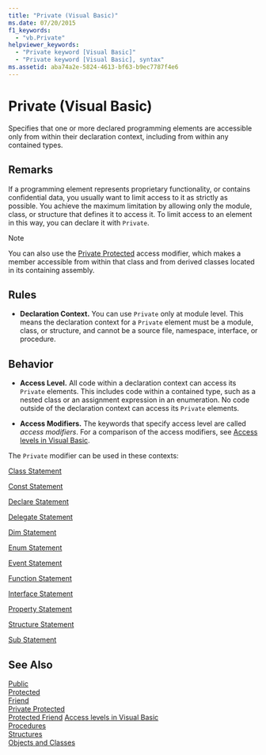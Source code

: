 ```yaml
---
title: "Private (Visual Basic)"
ms.date: 07/20/2015
f1_keywords: 
  - "vb.Private"
helpviewer_keywords: 
  - "Private keyword [Visual Basic]"
  - "Private keyword [Visual Basic], syntax"
ms.assetid: aba74a2e-5824-4613-bf63-b9ec7787f4e6
---
```

# Private (Visual Basic)
Specifies that one or more declared programming elements are accessible only from within their declaration context, including from within any contained types.  
  
## Remarks  
 If a programming element represents proprietary functionality, or contains confidential data, you usually want to limit access to it as strictly as possible. You achieve the maximum limitation by allowing only the module, class, or structure that defines it to access it. To limit access to an element in this way, you can declare it with `Private`.  

> [!NOTE]
> You can also use the [Private Protected](private-protected.md) access modifier, which makes a member accessible from within that class and from derived classes located in its containing assembly.

## Rules  

- **Declaration Context.** You can use `Private` only at module level. This means the declaration context for a `Private` element must be a module, class, or structure, and cannot be a source file, namespace, interface, or procedure.  
  
## Behavior  
  
- **Access Level.** All code within a declaration context can access its `Private` elements. This includes code within a contained type, such as a nested class or an assignment expression in an enumeration. No code outside of the declaration context can access its `Private` elements.  
  
- **Access Modifiers.** The keywords that specify access level are called *access modifiers*. For a comparison of the access modifiers, see [Access levels in Visual Basic](../../../visual-basic/programming-guide/language-features/declared-elements/access-levels.md).  
  
 The `Private` modifier can be used in these contexts:  
  
 [Class Statement](../../../visual-basic/language-reference/statements/class-statement.md)  
  
 [Const Statement](../../../visual-basic/language-reference/statements/const-statement.md)  
  
 [Declare Statement](../../../visual-basic/language-reference/statements/declare-statement.md)  
  
 [Delegate Statement](../../../visual-basic/language-reference/statements/delegate-statement.md)  
  
 [Dim Statement](../../../visual-basic/language-reference/statements/dim-statement.md)  
  
 [Enum Statement](../../../visual-basic/language-reference/statements/enum-statement.md)  
  
 [Event Statement](../../../visual-basic/language-reference/statements/event-statement.md)  
  
 [Function Statement](../../../visual-basic/language-reference/statements/function-statement.md)  
  
 [Interface Statement](../../../visual-basic/language-reference/statements/interface-statement.md)  
  
 [Property Statement](../../../visual-basic/language-reference/statements/property-statement.md)  
  
 [Structure Statement](../../../visual-basic/language-reference/statements/structure-statement.md)  
  
 [Sub Statement](../../../visual-basic/language-reference/statements/sub-statement.md)  
  
## See Also  
 [Public](../../../visual-basic/language-reference/modifiers/public.md)  
 [Protected](../../../visual-basic/language-reference/modifiers/protected.md)  
 [Friend](../../../visual-basic/language-reference/modifiers/friend.md)  
 [Private Protected](./private-protected.md)   
 [Protected Friend](./protected-friend.md)    [Access levels in Visual Basic](../../../visual-basic/programming-guide/language-features/declared-elements/access-levels.md)  
 [Procedures](../../../visual-basic/programming-guide/language-features/procedures/index.md)  
 [Structures](../../../visual-basic/programming-guide/language-features/data-types/structures.md)  
 [Objects and Classes](../../../visual-basic/programming-guide/language-features/objects-and-classes/index.md)
